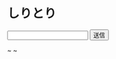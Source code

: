 <h1>しりとり</h1>
<input id="nextWordInput" type="text"/>
<button id="nextWordSendButton">送信</button>
<p id="previousWord"></p>

<script>
window.onload = async (event) => {
    const response = await fetch("/shiritori", { method: "GET" });
    const previousWord = await response.text();
    const paragraph = document.querySelector("#previousWord");
    paragraph.innerHTML = `前の単語: ${previousWord}`;
};

document.querySelector("#nextWordSendButton").onclick = async (event) => {
    const nextWordInput = document.querySelector("#nextWordInput");
    const nextWordInputText = nextWordInput.value;

    const response = await fetch("/shiritori", {
        method: "POST",
        headers: { "Content-Type": "application/json" },
        body: JSON.stringify({ nextWord: nextWordInputText })
    });

    if (response.status !== 200) {
        const errorJson = await response.text();
        const errorObj = JSON.parse(errorJson);
        alert(errorObj["errorMessage"]);
        return;  // エラー時はここで処理を終わる
    }

    const previousWord = await response.text();
    const paragraph = document.querySelector("#previousWord");
    paragraph.innerHTML = `前の単語: ${previousWord}`;
    nextWordInput.value = "";
};
</script>
</body>
</html>
~                                                                                          ~           
